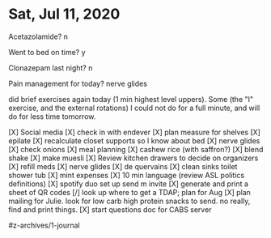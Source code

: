 # Sat, Jul 11, 2020
Acetazolamide? n

Went to bed on time? y

Clonazepam last night? n

Pain management for today? nerve glides


did brief exercises again today (1 min highest level uppers). Some (the "I" exercise, and the external rotations) I could not do for a full minute, and will do for less time tomorrow.



[X] Social media
[X] check in with endever
[X] plan measure for shelves
[X] epilate
[X] recalculate closet supports so I know about bed
[X] nerve glides
[X] check onions
[X] meal planning
[X] cashew rice (with saffron?)
[X] blend shake
[X] make muesli
[X] Review kitchen drawers to decide on organizers
[X] refill meds
[X] nerve glides
[X] de quervains
[X] clean sinks toilet shower tub
[X] mint expenses
[X] 10 min language (review ASL politics definitions)
[X] spotify duo set up send m invite
[X] generate and print a sheet of QR codes
[/] look up where to get a TDAP; plan for Aug
[X] plan mailing for Julie. look for low carb high protein snacks to send. no really, find and print things. 
[X] start questions doc for CABS server



#z-archives/1-journal